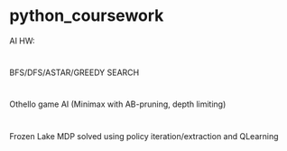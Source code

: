 # python_coursework

AI HW:
#
BFS/DFS/ASTAR/GREEDY SEARCH
#
Othello game AI (Minimax with AB-pruning, depth limiting)
#
Frozen Lake MDP solved using policy iteration/extraction and QLearning

